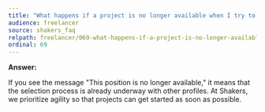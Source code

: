 ```yaml
---
title: "What happens if a project is no longer available when I try to apply?"
audience: freelancer
source: shakers_faq
relpath: freelancer/069-what-happens-if-a-project-is-no-longer-available-when-i-try-to-apply.md
ordinal: 69
---
```


**Answer:**

If you see the message "This position is no longer available," it means that the selection process is already underway with other profiles. At Shakers, we prioritize agility so that projects can get started as soon as possible.
